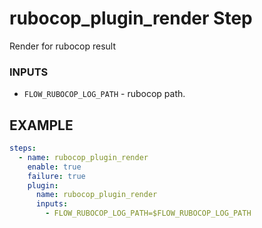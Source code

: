 # rubocop_plugin_render Step
Render for rubocop result

### INPUTS

* `FLOW_RUBOCOP_LOG_PATH` - rubocop path.

## EXAMPLE 

```yml
steps:
  - name: rubocop_plugin_render
    enable: true
    failure: true
    plugin:
      name: rubocop_plugin_render
      inputs:
        - FLOW_RUBOCOP_LOG_PATH=$FLOW_RUBOCOP_LOG_PATH
```
